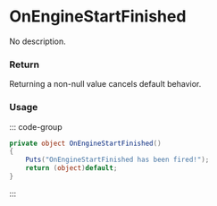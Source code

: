 # OnEngineStartFinished
<Badge type="info" text="Vehicle"/><Badge type="danger" text="Carbon Compatible"/><Badge type="warning" text="Oxide Compatible"/>
No description.
### Return
Returning a non-null value cancels default behavior.

### Usage
::: code-group
```csharp [Example]
private object OnEngineStartFinished()
{
	Puts("OnEngineStartFinished has been fired!");
	return (object)default;
}
```
:::
